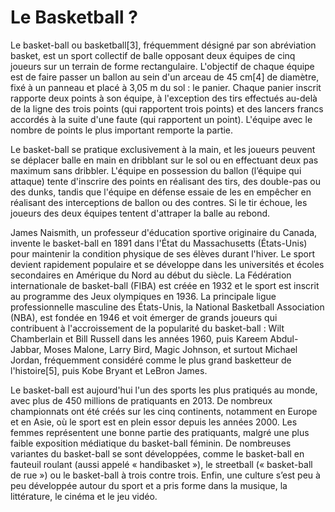 # Le Basketball ?

Le basket-ball ou basketball[3], fréquemment désigné par son abréviation basket, est un sport collectif de balle opposant deux équipes de cinq joueurs sur un terrain de forme rectangulaire. L'objectif de chaque équipe est de faire passer un ballon au sein d'un arceau de 45 cm[4] de diamètre, fixé à un panneau et placé à 3,05 m du sol : le panier. Chaque panier inscrit rapporte deux points à son équipe, à l'exception des tirs effectués au-delà de la ligne des trois points (qui rapportent trois points) et des lancers francs accordés à la suite d'une faute (qui rapportent un point). L'équipe avec le nombre de points le plus important remporte la partie.

Le basket-ball se pratique exclusivement à la main, et les joueurs peuvent se déplacer balle en main en dribblant sur le sol ou en effectuant deux pas maximum sans dribbler. L'équipe en possession du ballon (l’équipe qui attaque) tente d'inscrire des points en réalisant des tirs, des double-pas ou des dunks, tandis que l'équipe en défense essaie de les en empêcher en réalisant des interceptions de ballon ou des contres. Si le tir échoue, les joueurs des deux équipes tentent d'attraper la balle au rebond.

James Naismith, un professeur d'éducation sportive originaire du Canada, invente le basket-ball en 1891 dans l'État du Massachusetts (États-Unis) pour maintenir la condition physique de ses élèves durant l'hiver. Le sport devient rapidement populaire et se développe dans les universités et écoles secondaires en Amérique du Nord au début du siècle. La Fédération internationale de basket-ball (FIBA) est créée en 1932 et le sport est inscrit au programme des Jeux olympiques en 1936. La principale ligue professionnelle masculine des États-Unis, la National Basketball Association (NBA), est fondée en 1946 et voit émerger de grands joueurs qui contribuent à l'accroissement de la popularité du basket-ball : Wilt Chamberlain et Bill Russell dans les années 1960, puis Kareem Abdul-Jabbar, Moses Malone, Larry Bird, Magic Johnson, et surtout Michael Jordan, fréquemment considéré comme le plus grand basketteur de l'histoire[5], puis Kobe Bryant et LeBron James.

Le basket-ball est aujourd'hui l'un des sports les plus pratiqués au monde, avec plus de 450 millions de pratiquants en 2013. De nombreux championnats ont été créés sur les cinq continents, notamment en Europe et en Asie, où le sport est en plein essor depuis les années 2000. Les femmes représentent une bonne partie des pratiquants, malgré une plus faible exposition médiatique du basket-ball féminin. De nombreuses variantes du basket-ball se sont développées, comme le basket-ball en fauteuil roulant (aussi appelé « handibasket »), le streetball (« basket-ball de rue ») ou le basket-ball à trois contre trois. Enfin, une culture s’est peu à peu développée autour du sport et a pris forme dans la musique, la littérature, le cinéma et le jeu vidéo.

